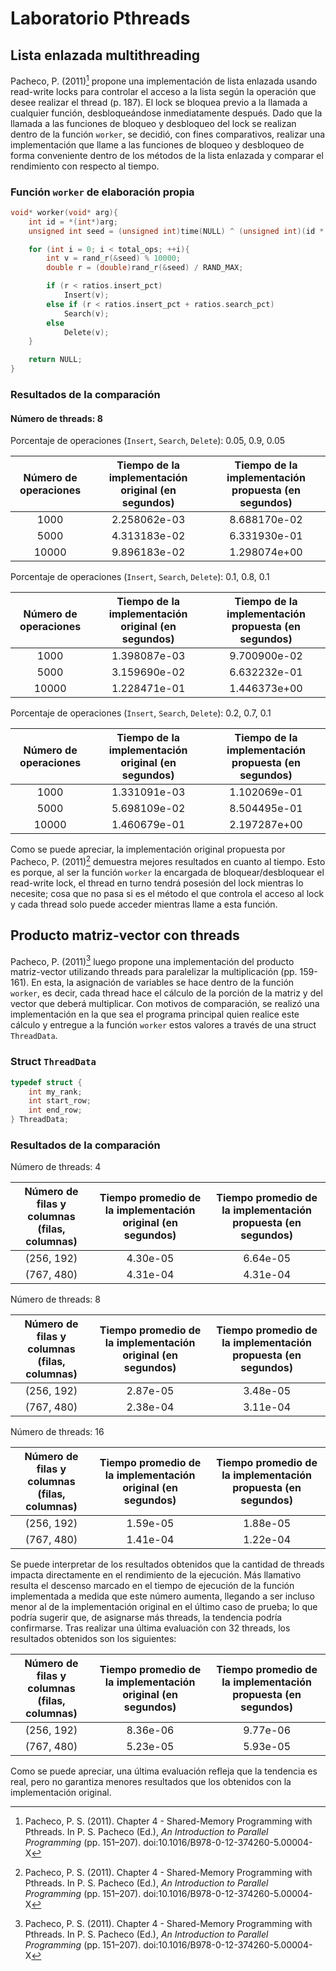 # Laboratorio Pthreads

## Lista enlazada multithreading

Pacheco, P. (2011)[^1] propone una implementación de lista enlazada usando read-write locks para controlar el acceso a la lista según la operación que desee realizar el thread (p. 187). El lock se bloquea previo a la llamada a cualquier función, desbloqueándose inmediatamente después.
Dado que la llamada a las funciones de bloqueo y desbloqueo del lock se realizan dentro de la función `worker`, se decidió, con fines comparativos, realizar una implementación que llame a las funciones de bloqueo y desbloqueo de forma conveniente dentro de los métodos de la lista enlazada y comparar el rendimiento con respecto al tiempo.

### Función `worker` de elaboración propia

```C
void* worker(void* arg){
    int id = *(int*)arg;
    unsigned int seed = (unsigned int)time(NULL) ^ (unsigned int)(id * 7919);

    for (int i = 0; i < total_ops; ++i){
        int v = rand_r(&seed) % 10000;
        double r = (double)rand_r(&seed) / RAND_MAX;

        if (r < ratios.insert_pct)
            Insert(v);
        else if (r < ratios.insert_pct + ratios.search_pct)
            Search(v);
        else
            Delete(v);
    }

    return NULL;
}
```

### Resultados de la comparación

#### Número de threads: 8

Porcentaje de operaciones (`Insert`, `Search`, `Delete`): 0.05, 0.9, 0.05

| Número de operaciones | Tiempo de la implementación original (en segundos) | Tiempo de la implementación propuesta (en segundos) |
|:----:|:----:|:----:|
| 1000 | 2.258062e-03 | 8.688170e-02 |
| 5000 | 4.313183e-02 | 6.331930e-01 |
| 10000 | 9.896183e-02 | 1.298074e+00 |

Porcentaje de operaciones (`Insert`, `Search`, `Delete`): 0.1, 0.8, 0.1

| Número de operaciones | Tiempo de la implementación original (en segundos) | Tiempo de la implementación propuesta (en segundos) |
|:----:|:----:|:----:|
| 1000 | 1.398087e-03 | 9.700900e-02 |
| 5000 | 3.159690e-02 | 6.632232e-01 |
| 10000 | 1.228471e-01 | 1.446373e+00 |

Porcentaje de operaciones (`Insert`, `Search`, `Delete`): 0.2, 0.7, 0.1

| Número de operaciones | Tiempo de la implementación original (en segundos) | Tiempo de la implementación propuesta (en segundos) |
|:----:|:----:|:----:|
| 1000 | 1.331091e-03 | 1.102069e-01 |
| 5000 | 5.698109e-02 | 8.504495e-01 |
| 10000 | 1.460679e-01 | 2.197287e+00 |

Como se puede apreciar, la implementación original propuesta por Pacheco, P. (2011)[^1] demuestra mejores resultados en cuanto al tiempo. Esto es porque, al ser la función `worker` la encargada de bloquear/desbloquear el read-write lock, el thread en turno tendrá posesión del lock mientras lo necesite; cosa que no pasa si es el método el que controla el acceso al lock y cada thread solo puede acceder mientras llame a esta función. 

## Producto matriz-vector con threads

Pacheco, P. (2011)[^1] luego propone una implementación del producto matriz-vector utilizando threads para paralelizar la multiplicación (pp. 159-161). En esta, la asignación de variables se hace dentro de la función `worker`, es decir, cada thread hace el cálculo de la porción de la matriz y del vector que deberá multiplicar. Con motivos de comparación, se realizó una implementación en la que sea el programa principal quien realice este cálculo y entregue a la función `worker` estos valores a través de una struct `ThreadData`.

### Struct `ThreadData`

```C
typedef struct {
    int my_rank;
    int start_row;
    int end_row;
} ThreadData;
```

### Resultados de la comparación

Número de threads: 4

| Número de filas y columnas (filas, columnas) | Tiempo promedio de la implementación original (en segundos) | Tiempo promedio de la implementación propuesta (en segundos) |
|:----:|:----:|:----:|
| (256, 192) | 4.30e-05 | 6.64e-05 |
| (767, 480) | 4.31e-04 | 4.31e-04 |

Número de threads: 8

| Número de filas y columnas (filas, columnas) | Tiempo promedio de la implementación original (en segundos) | Tiempo promedio de la implementación propuesta (en segundos) |
|:----:|:----:|:----:|
| (256, 192) | 2.87e-05 | 3.48e-05 |
| (767, 480) | 2.38e-04 | 3.11e-04 |

Número de threads: 16

| Número de filas y columnas (filas, columnas) | Tiempo promedio de la implementación original (en segundos) | Tiempo promedio de la implementación propuesta (en segundos) |
|:----:|:----:|:----:|
| (256, 192) | 1.59e-05 | 1.88e-05 |
| (767, 480) | 1.41e-04 | 1.22e-04 |

Se puede interpretar de los resultados obtenidos que la cantidad de threads impacta directamente en el rendimiento de la ejecución. Más llamativo resulta el descenso marcado en el tiempo de ejecución de la función implementada a medida que este número aumenta, llegando a ser incluso menor al de la implementación original en el último caso de prueba; lo que podría sugerir que, de asignarse más threads, la tendencia podría confirmarse. Tras realizar una última evaluación con 32 threads, los resultados obtenidos son los siguientes:

| Número de filas y columnas (filas, columnas) | Tiempo promedio de la implementación original (en segundos) | Tiempo promedio de la implementación propuesta (en segundos) |
|:----:|:----:|:----:|
| (256, 192) | 8.36e-06 | 9.77e-06 |
| (767, 480) | 5.23e-05 | 5.93e-05 |

Como se puede apreciar, una última evaluación refleja que la tendencia es real, pero no garantiza menores resultados que los obtenidos con la implementación original.

[^1]: Pacheco, P. S. (2011). Chapter 4 - Shared-Memory Programming with Pthreads. In P. S. Pacheco (Ed.), *An Introduction to Parallel Programming* (pp. 151–207). doi:10.1016/B978-0-12-374260-5.00004-X